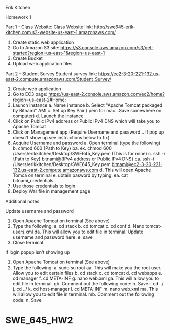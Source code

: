 Erik Kitchen

Homework 1 

Part 1 - Class Website:
Class Website link: http://swe645-erik-kitchen.com.s3-website-us-east-1.amazonaws.com/

1. Create static web application
2. Go to Amazon S3 site: https://s3.console.aws.amazon.com/s3/get-started?region=us-east-1&region=us-east-1
3. Create Bucket
4. Upload web application files

Part 2 - Student Survey
Student survey link: https://ec2-3-20-221-132.us-east-2.compute.amazonaws.com/Student_Survey/

1. Create web application
2. Go to EC3 page: https://us-east-2.console.aws.amazon.com/ec2/home?region=us-east-2#Home:
3. Launch instance
    a. Name instance
    b. Select "Apache Tomcat packaged by Bitnami" AMI
    c. Set up Key Pair (.pem for mac...Save somewhere on computer)
    d. Launch the instance
4. Click on Public IPv4 address or Public IPv4 DNS which will take you to Apache Tomcat
5. Click on Management app (Require Username and password... If pop up doesn't show up see instructions below to fix)
6. Acquire Username and password
    a. Open terminal (type the following)
    b. chmod 600 {Path to Key}
        ba. ex. chmod 600 /Users/erikkitchen/Desktop/SWE645_Key.pem (This is for mine)
    c. ssh -i  {Path to Key} bitnami@{IPv4 address or Public IPv4 DNS}
        ca.  ssh -i /Users/erikkitchen/Desktop/SWE645_Key.pem bitnami@ec2-3-20-221-132.us-east-2.compute.amazonaws.com
    d. This will open Apache Tomca on terminal
    e. ubtain pasword by typing:
        ea. cat bitnami_credentials
7. Use those credentials to login
8. Deploy War file in management page 




Additional notes:

Update username and password
1. Open Apache Tomcat on terminal (See above)
2. Type the following:
    a. cd stack
    b. cd tomcat
    c. cd conf
    d. Nano tomcat-users.xml
        da. This will allow you to edit file in terminal. Update username and password here.
    e. save
3. Close terminal



If login popup isn't showing up
1. Open Apache Tomcat on terminal (See above)
2. Type the following:
    a. sudo su root
        aa. This will make you the root user. Allow you to edit certain files
    b. cd stack
    c. cd tomcat
    d. cd webapps
    e. cd manager
    f. cd META-INF
    g. nano web.xml
        ga. This will allow you to edit file in terminal.
        gb. Comment out the following code:
            <Valve className="org.apache.catalina.valves.RemoteAddrValve"
            allow="127\.\d+\.\d+\.\d+|::1|0:0:0:0:0:0:0:1" />
    h. Save
    i. cd ../
    j. cd ../
    k. cd host-manager
    l. cd META-INF
    m. nano web.xml
        ma. This will allow you to edit file in terminal.
        mb. Comment out the following code:
            <Valve className="org.apache.catalina.valves.RemoteAddrValve"
            allow="127\.\d+\.\d+\.\d+|::1|0:0:0:0:0:0:0:1" />
    n. Save

        
            



# SWE_645_HW2
